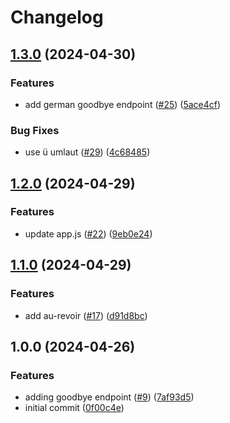 # Changelog

## [1.3.0](https://github.com/andtsang/github-actions-adventure/compare/v1.2.0...v1.3.0) (2024-04-30)


### Features

* add german goodbye endpoint ([#25](https://github.com/andtsang/github-actions-adventure/issues/25)) ([5ace4cf](https://github.com/andtsang/github-actions-adventure/commit/5ace4cf04204809f0099a32dd2af41948d5d5433))


### Bug Fixes

* use ü umlaut ([#29](https://github.com/andtsang/github-actions-adventure/issues/29)) ([4c68485](https://github.com/andtsang/github-actions-adventure/commit/4c684857463a7b15c67cbc796225f40e6b5e52f4))

## [1.2.0](https://github.com/andtsang/github-actions-adventure/compare/v1.1.0...v1.2.0) (2024-04-29)


### Features

* update app.js ([#22](https://github.com/andtsang/github-actions-adventure/issues/22)) ([9eb0e24](https://github.com/andtsang/github-actions-adventure/commit/9eb0e24fc9e021ac2f0e0f502dd1cc89410814e0))

## [1.1.0](https://github.com/andtsang/github-actions-adventure/compare/v1.0.0...v1.1.0) (2024-04-29)


### Features

* add au-revoir ([#17](https://github.com/andtsang/github-actions-adventure/issues/17)) ([d91d8bc](https://github.com/andtsang/github-actions-adventure/commit/d91d8bcc3bb5e7c4385694cfc2dae8a5e0845e9c))

## 1.0.0 (2024-04-26)


### Features

* adding goodbye endpoint ([#9](https://github.com/andtsang/github-actions-adventure/issues/9)) ([7af93d5](https://github.com/andtsang/github-actions-adventure/commit/7af93d5e2b0ce983f6092dd0cc1460387653b3e6))
* initial commit ([0f00c4e](https://github.com/andtsang/github-actions-adventure/commit/0f00c4e31a58a4416ef313592a4e8c79a05cecb1))
